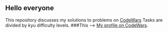 ## Hello everyone
This repository discusses my solutions to problems on [CodeWars](https://www.codewars.com/)
Tasks are divided by kyu difficulty levels.
###This --> [My profile on CodeWars](https://www.codewars.com/users/Roles321).
